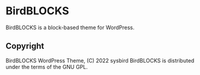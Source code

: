 # BirdBLOCKS

BirdBLOCKS is a block-based theme for WordPress.

## Copyright

BirdBLOCKS WordPress Theme, (C) 2022 sysbird
BirdBLOCKS is distributed under the terms of the GNU GPL.